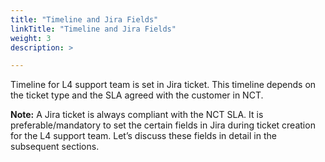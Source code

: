 ```yaml
---
title: "Timeline and Jira Fields"
linkTitle: "Timeline and Jira Fields"
weight: 3
description: >

---
```


Timeline for L4 support team is set in Jira ticket. This timeline depends on the ticket type and the SLA agreed with the customer in NCT.

**Note:** A Jira ticket is always compliant with the NCT SLA.
It is preferable/mandatory to set the certain fields in Jira during ticket creation for the L4 support team.  Let’s discuss these fields in detail in the subsequent sections.
